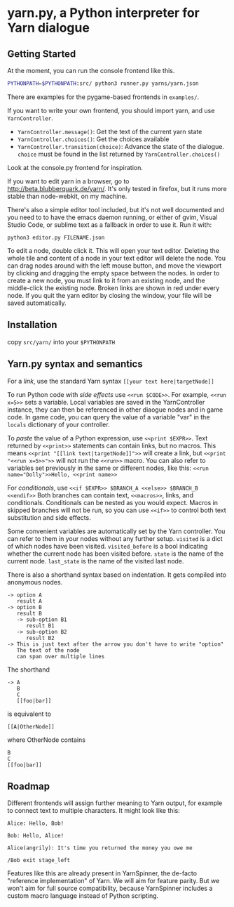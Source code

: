 yarn.py, a Python interpreter for Yarn dialogue
===============================================

Getting Started 
-------

At the moment, you can run the console frontend like this.

```bash
PYTHONPATH=$PYTHONPATH:src/ python3 runner.py yarns/yarn.json
```

There are examples for the pygame-based frontends in `examples/`.

If you want to write your own frontend, you should import yarn, and use
`YarnController`.

- `YarnController.message()`: Get the text of the current yarn state
- `YarnController.choices()`: Get the choices available
- `YarnController.transition(choice)`: Advance the state of the dialogue.
  `choice` must be found in the list returned by `YarnController.choices()`

Look at the console.py frontend for inspiration.


If you want to edit yarn in a browser, go to http://beta.blubberquark.de/yarn/.
It's only tested in firefox, but it runs more stable than node-webkit, on
my machine.

There's also a simple editor tool included, but it's not well documented
and you need to to have the emacs daemon running, or either of gvim, Visual
Studio Code, or sublime text as a fallback in order to use it.
Run it with:
```
python3 editor.py FILENAME.json
```
To edit a node, double click it. This will open your text editor. Deleting the
whole tile and content of a node in your text editor will delete the node.
You can drag nodes around with the left mouse button, and move the viewport by
clicking and dragging the empty space between the nodes.
In order to create a new node, you must link to it from an existing node, and
the middle-click the existing node. Broken links are shown in red under every
node.
If you quit the yarn editor by closing the window, your file will be saved
automatically.

Installation
-----------
copy `src/yarn/` into your `$PYTHONPATH`

Yarn.py syntax and semantics
----------------------------

For a *link*, use the standard Yarn syntax `[[your text here|targetNode]]`

To run Python code with *side effects* use `<<run $CODE>>`.
For example, `<<run x=5>>` sets a variable.
Local variables are saved in the YarnController instance, they can then be
referenced in other diaogue nodes and in game code. In game code, you can
query the value of a variable "var" in the `locals` dictionary of your
controller.

To *paste* the value of a Python expression, use `<<print $EXPR>>`.
Text returned by `<<print>>` statements can contain links, but no macros.
This means `<<print "[[link text|targetNode]]">>` will create a link, but
`<<print "<<run x=5>>">>` will not run the `<<run>>` macro. You can also refer
to variables set previously in the same or different nodes, like this:
`<<run name="Dolly">>Hello, <<print name>>`

For *conditionals*, use `<<if $EXPR>> $BRANCH_A <<else>> $BRANCH_B <<endif>>`
Both branches can contain text, `<<macros>>`, links, and conditionals.
Conditionals can be nested as you would expect. Macros in skipped branches will
not be run, so you can use `<<if>>` to control both text substitution and side
effects.

Some convenient variables are automatically set by the Yarn controller. You can
refer to them in your nodes without any further setup. `visited` is a dict of
which nodes have been visited. `visited_before` is a bool indicating whether
the current node has been visited before. `state` is the name of the current
node. `last_state` is the name of the visited last node.

There is also a shorthand syntax based on indentation. It gets compiled into
anonymous nodes. 
```
-> option A
   result A
-> option B
   result B
   -> sub-option B1
      result B1
   -> sub-option B2
      result B2
-> This is just text after the arrow you don't have to write "option"
   The text of the node
   can span over multiple lines
```

The shorthand
```
-> A
   B
   C
   [[foo|bar]]
```
is equivalent to 
```
[[A|OtherNode]]
```
where OtherNode contains
```
B
C
[[foo|bar]]
```

Roadmap
-------
Different frontends will assign further meaning to Yarn output, for 
example to connect text to multiple characters. It might look 
like this:

```
Alice: Hello, Bob!

Bob: Hello, Alice!

Alice(angrily): It's time you returned the money you owe me

/Bob exit stage_left
``` 

Features like this are already present in YarnSpinner, the de-facto "reference
implementation" of Yarn. We will aim for feature parity. But we won't aim for
full source compatibility, because YarnSpinner includes a custom macro language
instead of Python scripting.
